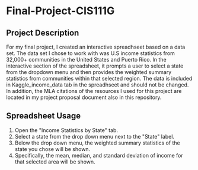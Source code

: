 # Final-Project-CIS111G

## Project Description
For my final project, I created an interactive spreadhseet based on a data set. The data set I chose to work with was U.S income statistics from 32,000+ communities in the United States and Puerto Rico. In the interactive section of the spreadsheet, it prompts a user to select a state from the dropdown menu and then provides the weighted summary statistics from communities within that selected region. The data is included in Kaggle_income_data tab in the spreadhseet and should not be changed. In addition, the MLA citations of the resources I used for this project are located in my project proposal document also in this repository.

## Spreadsheet Usage
1. Open the "Income Statistics by State" tab.
2. Select a state from the drop down menu next to the "State" label.
3. Below the drop down menu, the weighted summary statistics of the state you chose will be shown.
4. Specifically, the mean, median, and standard deviation of income for that selected area will be shown.
